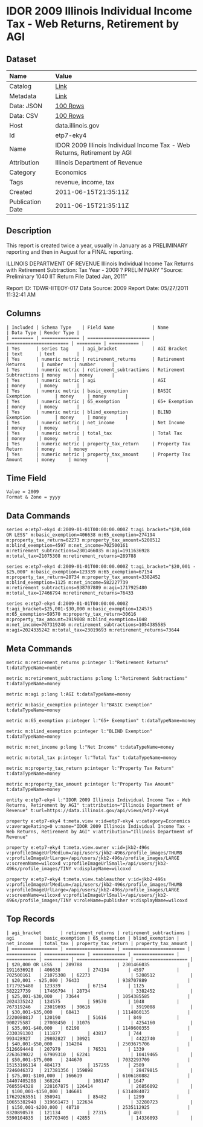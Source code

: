 # IDOR 2009 Illinois Individual Income Tax - Web Returns, Retirement by AGI

## Dataset

| Name | Value |
| :--- | :---- |
| Catalog | [Link](https://catalog.data.gov/dataset/idor-2009-illinois-individual-income-tax-web-returns-retirement-by-agi-a11b5) |
| Metadata | [Link](https://data.illinois.gov/api/views/etp7-eky4) |
| Data: JSON | [100 Rows](https://data.illinois.gov/api/views/etp7-eky4/rows.json?max_rows=100) |
| Data: CSV | [100 Rows](https://data.illinois.gov/api/views/etp7-eky4/rows.csv?max_rows=100) |
| Host | data.illinois.gov |
| Id | etp7-eky4 |
| Name | IDOR 2009 Illinois Individual Income Tax - Web Returns, Retirement by AGI |
| Attribution | Illinois Department of Revenue |
| Category | Economics |
| Tags | revenue, income, tax |
| Created | 2011-06-15T21:35:11Z |
| Publication Date | 2011-06-15T21:35:11Z |

## Description

This report is created twice a year, usually in January as a PRELIMINARY reporting and then in August for a FINAL reporting.

ILLINOIS DEPARTMENT OF REVENUE
Illinois Individual Income Tax Returns with Retirement Subtraction: Tax Year  -  2009 ? PRELIMINARY
"Source: Preliminary 1040 IIT Return File Dated Jan, 2011"

Report ID: TDWR-IITEOY-017
Data Source: 2009
Report Date: 05/27/2011 11:32:41 AM

## Columns

```ls
| Included | Schema Type    | Field Name              | Name                    | Data Type | Render Type |
| ======== | ============== | ======================= | ======================= | ========= | =========== |
| Yes      | series tag     | agi_bracket             | AGI Bracket             | text      | text        |
| Yes      | numeric metric | retirement_returns      | Retirement Returns      | number    | number      |
| Yes      | numeric metric | retirement_subtractions | Retirement Subtractions | money     | money       |
| Yes      | numeric metric | agi                     | AGI                     | money     | money       |
| Yes      | numeric metric | basic_exemption         | BASIC Exemption         | money     | money       |
| Yes      | numeric metric | 65_exemption            | 65+ Exemption           | money     | money       |
| Yes      | numeric metric | blind_exemption         | BLIND Exemption         | money     | money       |
| Yes      | numeric metric | net_income              | Net Income              | money     | money       |
| Yes      | numeric metric | total_tax               | Total Tax               | money     | money       |
| Yes      | numeric metric | property_tax_return     | Property Tax Return     | money     | money       |
| Yes      | numeric metric | property_tax_amount     | Property Tax Amount     | money     | money       |
```

## Time Field

```ls
Value = 2009
Format & Zone = yyyy
```

## Data Commands

```ls
series e:etp7-eky4 d:2009-01-01T00:00:00.000Z t:agi_bracket="$20,000 OR LESS" m:basic_exemption=406638 m:65_exemption=274194 m:property_tax_return=62273 m:property_tax_amount=5208512 m:blind_exemption=4597 m:net_income=702500161 m:retirement_subtractions=2301466035 m:agi=1911636928 m:total_tax=21075308 m:retirement_returns=289788

series e:etp7-eky4 d:2009-01-01T00:00:00.000Z t:agi_bracket="$20,001 - $25,000" m:basic_exemption=123339 m:65_exemption=67154 m:property_tax_return=28734 m:property_tax_amount=3382452 m:blind_exemption=1125 m:net_income=582227739 m:retirement_subtractions=938707889 m:agi=1717925480 m:total_tax=17466794 m:retirement_returns=76433

series e:etp7-eky4 d:2009-01-01T00:00:00.000Z t:agi_bracket=$25,001-$30,000 m:basic_exemption=124575 m:65_exemption=59570 m:property_tax_return=30616 m:property_tax_amount=3919008 m:blind_exemption=1048 m:net_income=767319246 m:retirement_subtractions=1054385585 m:agi=2024335242 m:total_tax=23019693 m:retirement_returns=73644
```

## Meta Commands

```ls
metric m:retirement_returns p:integer l:"Retirement Returns" t:dataTypeName=number

metric m:retirement_subtractions p:long l:"Retirement Subtractions" t:dataTypeName=money

metric m:agi p:long l:AGI t:dataTypeName=money

metric m:basic_exemption p:integer l:"BASIC Exemption" t:dataTypeName=money

metric m:65_exemption p:integer l:"65+ Exemption" t:dataTypeName=money

metric m:blind_exemption p:integer l:"BLIND Exemption" t:dataTypeName=money

metric m:net_income p:long l:"Net Income" t:dataTypeName=money

metric m:total_tax p:integer l:"Total Tax" t:dataTypeName=money

metric m:property_tax_return p:integer l:"Property Tax Return" t:dataTypeName=money

metric m:property_tax_amount p:integer l:"Property Tax Amount" t:dataTypeName=money

entity e:etp7-eky4 l:"IDOR 2009 Illinois Individual Income Tax - Web Returns, Retirement by AGI" t:attribution="Illinois Department of Revenue" t:url=https://data.illinois.gov/api/views/etp7-eky4

property e:etp7-eky4 t:meta.view v:id=etp7-eky4 v:category=Economics v:averageRating=0 v:name="IDOR 2009 Illinois Individual Income Tax - Web Returns, Retirement by AGI" v:attribution="Illinois Department of Revenue"

property e:etp7-eky4 t:meta.view.owner v:id=jkb2-496s v:profileImageUrlMedium=/api/users/jkb2-496s/profile_images/THUMB v:profileImageUrlLarge=/api/users/jkb2-496s/profile_images/LARGE v:screenName=wilcoxd v:profileImageUrlSmall=/api/users/jkb2-496s/profile_images/TINY v:displayName=wilcoxd

property e:etp7-eky4 t:meta.view.tableauthor v:id=jkb2-496s v:profileImageUrlMedium=/api/users/jkb2-496s/profile_images/THUMB v:profileImageUrlLarge=/api/users/jkb2-496s/profile_images/LARGE v:screenName=wilcoxd v:profileImageUrlSmall=/api/users/jkb2-496s/profile_images/TINY v:roleName=publisher v:displayName=wilcoxd
```

## Top Records

```ls
| agi_bracket       | retirement_returns | retirement_subtractions | agi         | basic_exemption | 65_exemption | blind_exemption | net_income  | total_tax | property_tax_return | property_tax_amount | 
| ================= | ================== | ======================= | =========== | =============== | ============ | =============== | =========== | ========= | =================== | =================== | 
| $20,000 OR LESS   | 289788             | 2301466035              | 1911636928  | 406638          | 274194       | 4597            | 702500161   | 21075308  | 62273               | 5208512             | 
| $20,001 - $25,000 | 76433              | 938707889               | 1717925480  | 123339          | 67154        | 1125            | 582227739   | 17466794  | 28734               | 3382452             | 
| $25,001-$30,000   | 73644              | 1054385585              | 2024335242  | 124575          | 59570        | 1048            | 767319246   | 23019693  | 30616               | 3919008             | 
| $30,001-$35,000   | 68413              | 1114860135              | 2220080817  | 120190          | 51616        | 849             | 900275587   | 27008450  | 31076               | 4254160             | 
| $35,001-$40,000   | 62198              | 1149600355              | 2330391303  | 111877          | 43817        | 744             | 993428927   | 29802827  | 30921               | 4422740             | 
| $40,001-$50,000   | 114204             | 2503675706              | 5126694448  | 207979          | 76531        | 1339            | 2263639022  | 67909310  | 62241               | 10419465            | 
| $50,001-$75,000   | 244670             | 7032293709              | 15153166114 | 484173          | 157255       | 2589            | 7246046372  | 217381356 | 159898              | 28479815            | 
| $75,001-$100,000  | 166619             | 6106180882              | 14407405288 | 368204          | 108147       | 1647            | 7605594328  | 228167875 | 126414              | 26856092            | 
| $100,001-$150,000 | 146681             | 6314084072              | 17629263551 | 350941          | 85482        | 1299            | 10655382948 | 319661473 | 122634              | 32280723            | 
| $150,001-$200,000 | 48710              | 2535112925              | 8320890578  | 121134          | 27315        | 403             | 5590104835  | 167703405 | 42855               | 14336093            | 
```